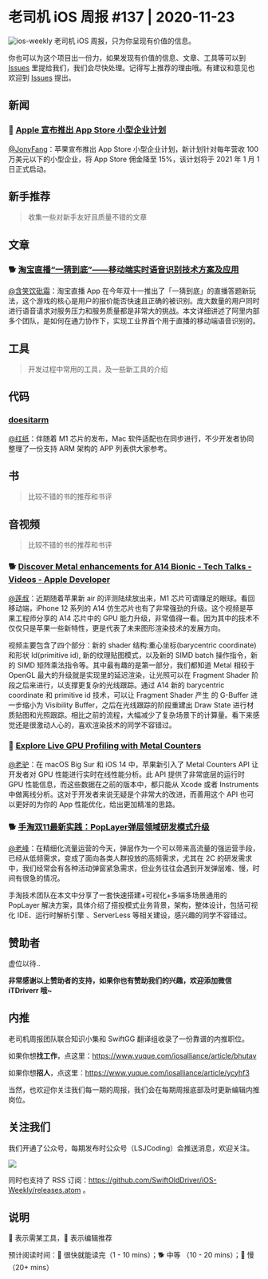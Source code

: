 # 老司机 iOS 周报 #137 | 2020-11-23

![ios-weekly](https://github.com/SwiftOldDriver/iOS-Weekly/blob/master/assets/ios-weekly.png?raw=true)
老司机 iOS 周报，只为你呈现有价值的信息。

你也可以为这个项目出一份力，如果发现有价值的信息、文章、工具等可以到 [Issues](https://github.com/SwiftOldDriver/iOS-Weekly/issues) 里提给我们，我们会尽快处理。记得写上推荐的理由哦。有建议和意见也欢迎到 [Issues](https://github.com/SwiftOldDriver/iOS-Weekly/issues) 提出。

## 新闻

### 🐎 [Apple 宣布推出 App Store 小型企业计划](https://www.apple.com.cn/newsroom/2020/11/apple-announces-app-store-small-business-program/)

[@JonyFang](https://github.com/JonyFang)：苹果宣布推出 App Store 小型企业计划，新计划针对每年营收 100 万美元以下的小型企业，将 App Store 佣金降至 15%，该计划将于 2021 年 1 月 1 日正式启动。

## 新手推荐

> 收集一些对新手友好且质量不错的文章

## 文章

### 🐕 [淘宝直播“一猜到底”——移动端实时语音识别技术方案及应用](https://mp.weixin.qq.com/s/jX7utUnk0BOnu7cVnjNe1w)

[@含笑饮砒霜](https://weibo.com/chinafishnews/)：淘宝直播 App 在今年双十一推出了「一猜到底」的直播答题新玩法，这个游戏的核心是用户的报价能否快速且正确的被识别。庞大数量的用户同时进行语音请求对服务压力和服务质量都是非常大的挑战。本文详细讲述了阿里内部多个团队，是如何在通力协作下，实现工业界首个用于直播的移动端语音识别的。


## 工具

> 开发过程中常用的工具，及一些新工具的介绍

## 代码

### [doesitarm](https://github.com/ThatGuySam/doesitarm)

[@红纸](http://github.com/nianran)：伴随着 M1 芯片的发布，Mac 软件适配也在同步进行，不少开发者协同整理了一份支持 ARM 架构的 APP 列表供大家参考。

## 书

> 比较不错的书的推荐和书评

## 音视频

> 比较不错的书的推荐和书评

### 🐕 [Discover Metal enhancements for A14 Bionic - Tech Talks - Videos - Apple Developer](https://developer.apple.com/videos/play/tech-talks/10858)

[@莲叔](http://aaaron7.github.io/)：近期随着苹果新 air 的评测陆续放出来，M1 芯片可谓赚足的眼球。看回移动端，iPhone 12 系列的 A14 仿生芯片也有了非常强劲的升级。这个视频是苹果工程师分享的 A14 芯片中的 GPU 能力升级，非常值得一看。因为其中的技术不仅仅只是苹果一些新特性，更是代表了未来图形渲染技术的发展方向。

视频主要包含了四个部分：新的 shader 结构:重心坐标(barycentric coordinate)和形状 Id(primitive id), 新的纹理贴图模式，以及新的 SIMD batch 操作指令，新的 SIMD 矩阵乘法指令等。其中最有趣的是第一部分，我们都知道 Metal 相较于 OpenGL 最大的升级就是实现里的延迟渲染，让光照可以在 Fragment Shader 阶段之后来进行，以支撑更复杂的光线跟踪。通过 A14 新的 barycentric coordinate 和 primitive id 技术，可以让 Fragment Shader 产生 的 G-Buffer 进一步缩小为 Visibility Buffer，之后在光线跟踪的阶段重建出 Draw State 进行材质贴图和光照跟踪。相比之前的流程，大幅减少了复杂场景下的计算量。看下来感觉还是很激动人心的，喜欢渲染技术的同学不容错过。

### 🐢 [Explore Live GPU Profiling with Metal Counters](https://developer.apple.com/videos/play/tech-talks/10001)

[@老驴](https://www.weibo.com/6090610445)：在 macOS Big Sur 和 iOS 14 中，苹果新引入了 Metal Counters API 让开发者对 GPU 性能进行实时在线性能分析。此 API 提供了非常底层的运行时 GPU 性能信息，而这些数据在之前的版本中，都只能从 Xcode 或者 Instruments 中做离线分析。这对于开发者来说无疑是个非常大的改进，而善用这个 API 也可以更好的为你的 App 性能优化，给出更加精准的思路。


### 🐕 [手淘双11最新实践：PopLayer弹层领域研发模式升级](https://mp.weixin.qq.com/s/yYsWHv0kq7HK54e1kPBprw)

[@老峰](https://www.github.com/gesantung)：在精细化流量运营的今天，弹层作为一个可以带来高流量的强运营手段，已经从低频需求，变成了面向各类人群投放的高频需求，尤其在 2C 的研发需求中，我们经常会有各种活动弹窗紧急需求，但业务往往会遇到开发弹层难、慢，时间有很急的情况。

手淘技术团队在本文中分享了一套快速搭建+可视化+多端多场景通用的 PopLayer 解决方案，具体介绍了搭投模式业务背景，架构，整体设计，包括可视化 IDE、运行时解析引擎 、ServerLess 等相关建设，感兴趣的同学不容错过。

## 赞助者

虚位以待..

**非常感谢以上赞助者的支持，如果你也有赞助我们的兴趣，欢迎添加微信 iTDriverr 哦~**

## 内推

老司机周报团队联合知识小集和 SwiftGG 翻译组收录了一份靠谱的内推职位。

如果你想**找工作**，点这里：https://www.yuque.com/iosalliance/article/bhutav

如果你想**招人**，点这里：https://www.yuque.com/iosalliance/article/ycyhf3

当然，也欢迎你关注我们每一期的周报，我们会在每期周报底部及时更新编辑内推岗位。

## 关注我们

我们开通了公众号，每期发布时公众号（LSJCoding）会推送消息，欢迎关注。

![](https://github.com/SwiftOldDriver/iOS-Weekly/blob/master/assets/qrcode_for_wechat.jpg?raw=true)

同时也支持了 RSS 订阅：https://github.com/SwiftOldDriver/iOS-Weekly/releases.atom 。

## 说明

🚧 表示需某工具，🌟 表示编辑推荐

预计阅读时间：🐎 很快就能读完（1 - 10 mins）；🐕 中等 （10 - 20 mins）；🐢 慢（20+ mins）
